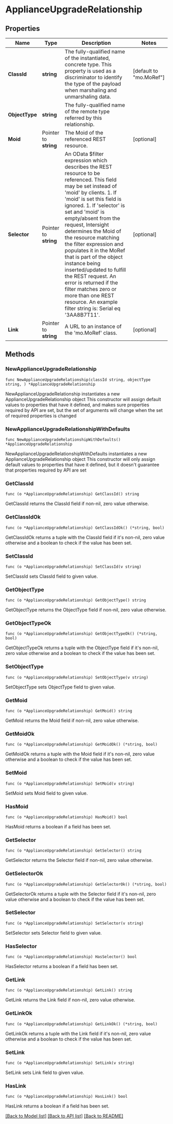# ApplianceUpgradeRelationship

## Properties

Name | Type | Description | Notes
------------ | ------------- | ------------- | -------------
**ClassId** | **string** | The fully-qualified name of the instantiated, concrete type. This property is used as a discriminator to identify the type of the payload when marshaling and unmarshaling data. | [default to "mo.MoRef"]
**ObjectType** | **string** | The fully-qualified name of the remote type referred by this relationship. | 
**Moid** | Pointer to **string** | The Moid of the referenced REST resource. | [optional] 
**Selector** | Pointer to **string** | An OData $filter expression which describes the REST resource to be referenced. This field may be set instead of &#39;moid&#39; by clients. 1. If &#39;moid&#39; is set this field is ignored. 1. If &#39;selector&#39; is set and &#39;moid&#39; is empty/absent from the request, Intersight determines the Moid of the resource matching the filter expression and populates it in the MoRef that is part of the object instance being inserted/updated to fulfill the REST request. An error is returned if the filter matches zero or more than one REST resource. An example filter string is: Serial eq &#39;3AA8B7T11&#39;. | [optional] 
**Link** | Pointer to **string** | A URL to an instance of the &#39;mo.MoRef&#39; class. | [optional] 

## Methods

### NewApplianceUpgradeRelationship

`func NewApplianceUpgradeRelationship(classId string, objectType string, ) *ApplianceUpgradeRelationship`

NewApplianceUpgradeRelationship instantiates a new ApplianceUpgradeRelationship object
This constructor will assign default values to properties that have it defined,
and makes sure properties required by API are set, but the set of arguments
will change when the set of required properties is changed

### NewApplianceUpgradeRelationshipWithDefaults

`func NewApplianceUpgradeRelationshipWithDefaults() *ApplianceUpgradeRelationship`

NewApplianceUpgradeRelationshipWithDefaults instantiates a new ApplianceUpgradeRelationship object
This constructor will only assign default values to properties that have it defined,
but it doesn't guarantee that properties required by API are set

### GetClassId

`func (o *ApplianceUpgradeRelationship) GetClassId() string`

GetClassId returns the ClassId field if non-nil, zero value otherwise.

### GetClassIdOk

`func (o *ApplianceUpgradeRelationship) GetClassIdOk() (*string, bool)`

GetClassIdOk returns a tuple with the ClassId field if it's non-nil, zero value otherwise
and a boolean to check if the value has been set.

### SetClassId

`func (o *ApplianceUpgradeRelationship) SetClassId(v string)`

SetClassId sets ClassId field to given value.


### GetObjectType

`func (o *ApplianceUpgradeRelationship) GetObjectType() string`

GetObjectType returns the ObjectType field if non-nil, zero value otherwise.

### GetObjectTypeOk

`func (o *ApplianceUpgradeRelationship) GetObjectTypeOk() (*string, bool)`

GetObjectTypeOk returns a tuple with the ObjectType field if it's non-nil, zero value otherwise
and a boolean to check if the value has been set.

### SetObjectType

`func (o *ApplianceUpgradeRelationship) SetObjectType(v string)`

SetObjectType sets ObjectType field to given value.


### GetMoid

`func (o *ApplianceUpgradeRelationship) GetMoid() string`

GetMoid returns the Moid field if non-nil, zero value otherwise.

### GetMoidOk

`func (o *ApplianceUpgradeRelationship) GetMoidOk() (*string, bool)`

GetMoidOk returns a tuple with the Moid field if it's non-nil, zero value otherwise
and a boolean to check if the value has been set.

### SetMoid

`func (o *ApplianceUpgradeRelationship) SetMoid(v string)`

SetMoid sets Moid field to given value.

### HasMoid

`func (o *ApplianceUpgradeRelationship) HasMoid() bool`

HasMoid returns a boolean if a field has been set.

### GetSelector

`func (o *ApplianceUpgradeRelationship) GetSelector() string`

GetSelector returns the Selector field if non-nil, zero value otherwise.

### GetSelectorOk

`func (o *ApplianceUpgradeRelationship) GetSelectorOk() (*string, bool)`

GetSelectorOk returns a tuple with the Selector field if it's non-nil, zero value otherwise
and a boolean to check if the value has been set.

### SetSelector

`func (o *ApplianceUpgradeRelationship) SetSelector(v string)`

SetSelector sets Selector field to given value.

### HasSelector

`func (o *ApplianceUpgradeRelationship) HasSelector() bool`

HasSelector returns a boolean if a field has been set.

### GetLink

`func (o *ApplianceUpgradeRelationship) GetLink() string`

GetLink returns the Link field if non-nil, zero value otherwise.

### GetLinkOk

`func (o *ApplianceUpgradeRelationship) GetLinkOk() (*string, bool)`

GetLinkOk returns a tuple with the Link field if it's non-nil, zero value otherwise
and a boolean to check if the value has been set.

### SetLink

`func (o *ApplianceUpgradeRelationship) SetLink(v string)`

SetLink sets Link field to given value.

### HasLink

`func (o *ApplianceUpgradeRelationship) HasLink() bool`

HasLink returns a boolean if a field has been set.


[[Back to Model list]](../README.md#documentation-for-models) [[Back to API list]](../README.md#documentation-for-api-endpoints) [[Back to README]](../README.md)


